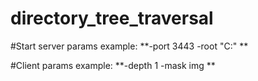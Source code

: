 # directory_tree_traversal

#Start server params
example: **-port 3443 -root "C:\" **

#Client params
example: **-depth 1 -mask img **
